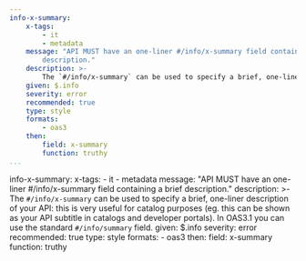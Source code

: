 ```yaml
---
info-x-summary:
    x-tags:
        - it
        - metadata
    message: "API MUST have an one-liner #/info/x-summary field containing a brief
        description."
    description: >-
        The `#/info/x-summary` can be used to specify a brief, one-liner description of your API: this is very useful for catalog purposes (eg. this can be shown as your API subtitle in catalogs and developer portals). In OAS3.1 you can use the standard `#/info/summary` field.
    given: $.info
    severity: error
    recommended: true
    type: style
    formats:
        - oas3
    then:
        field: x-summary
        function: truthy    
...
```

info-x-summary:
    x-tags:
        - it
        - metadata
    message: "API MUST have an one-liner #/info/x-summary field containing a brief
        description."
    description: >-
        The `#/info/x-summary` can be used to specify a brief, one-liner description of your API: this is very useful for catalog purposes (eg. this can be shown as your API subtitle in catalogs and developer portals). In OAS3.1 you can use the standard `#/info/summary` field.
    given: $.info
    severity: error
    recommended: true
    type: style
    formats:
        - oas3
    then:
        field: x-summary
        function: truthy 